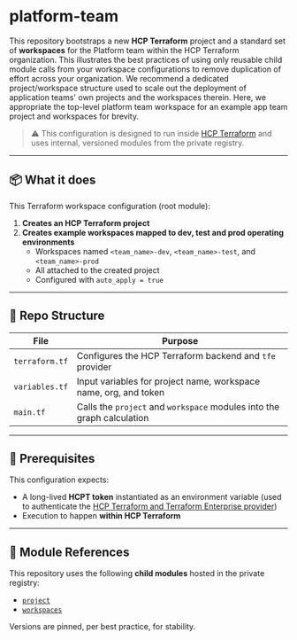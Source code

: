 # platform-team

This repository bootstraps a new **HCP Terraform** project and a standard set of **workspaces** for the Platform team within the HCP Terraform organization.
This illustrates the best practices of using only reusable child module calls from your workspace configurations to remove duplication of effort across your organization.
We recommend a dedicated project/workspace structure used to scale out the deployment of application teams' own projects and the workspaces therein. Here, we appropriate the top-level platform team workspace for an example app team project and workspaces for brevity.

> ⚠️ This configuration is designed to run inside [HCP Terraform](https://app.terraform.io/app/%%TEAM%%/workspaces) and uses internal, versioned modules from the private registry.

---

## 📦 What it does

This Terraform workspace configuration (root module):

1. **Creates an HCP Terraform project**
2. **Creates example workspaces mapped to dev, test and prod operating environments**
   - Workspaces named `<team_name>-dev`, `<team_name>-test`, and `<team_name>-prod`
   - All attached to the created project
   - Configured with `auto_apply = true`

---

## 📁 Repo Structure

| File             | Purpose |
|------------------|---------|
| `terraform.tf`   | Configures the HCP Terraform backend and `tfe` provider |
| `variables.tf`   | Input variables for project name, workspace name, org, and token |
| `main.tf`        | Calls the `project` and `workspace` modules into the graph calculation |

---

## 🔐 Prerequisites

This configuration expects:

- A long-lived **HCPT token** instantiated as an environment variable (used to authenticate the [HCP Terraform and Terraform Enterprise provider](https://registry.terraform.io/providers/hashicorp/tfe/latest/docs))
- Execution to happen **within HCP Terraform**

---

## 🧱 Module References

This repository uses the following **child modules** hosted in the private registry:

- [`project`](https://app.terraform.io/app/%%TEAM%%/registry/modules/private/%%TEAM%%/project/tfe)
- [`workspaces`](https://app.terraform.io/app/%%TEAM%%/registry/modules/private/%%TEAM%%/workspaces/tfe)

Versions are pinned, per best practice, for stability.
